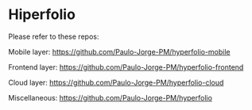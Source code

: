 # Hiperfolio

Please refer to these repos:

Mobile layer: https://github.com/Paulo-Jorge-PM/hyperfolio-mobile

Frontend layer: https://github.com/Paulo-Jorge-PM/hyperfolio-frontend

Cloud layer: https://github.com/Paulo-Jorge-PM/hyperfolio-cloud

Miscellaneous: https://github.com/Paulo-Jorge-PM/hyperfolio
